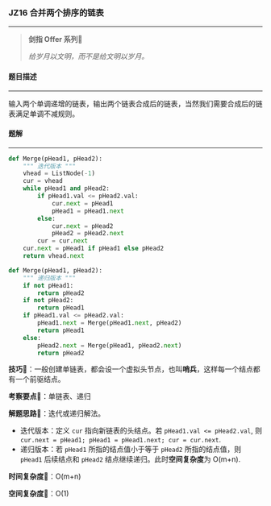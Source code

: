 ### JZ16 合并两个排序的链表

---



> **剑指 Offer 系列**🌟
>
> *给岁月以文明，而不是给文明以岁月。*



#### 题目描述

---

输入两个单调递增的链表，输出两个链表合成后的链表，当然我们需要合成后的链表满足单调不减规则。



#### 题解

---

```python
def Merge(pHead1, pHead2):
    """ 迭代版本 """
    vhead = ListNode(-1)
    cur = vhead
    while pHead1 and pHead2:
        if pHead1.val <= pHead2.val:
            cur.next = pHead1
            pHead1 = pHead1.next
        else:
            cur.next = pHead2
            pHead2 = pHead2.next
        cur = cur.next
    cur.next = pHead1 if pHead1 else pHead2
    return vhead.next
```



```python
def Merge(pHead1, pHead2):
    """ 递归版本 """
    if not pHead1:
        return pHead2
    if not pHead2:
        return pHead1
    if pHead1.val <= pHead2.val:
        pHead1.next = Merge(pHead1.next, pHead2)
        return pHead1
    else:
        pHead2.next = Merge(pHead1, pHead2.next)
        return pHead2
```



**技巧**🍦：一般创建单链表，都会设一个虚拟头节点，也叫**哨兵**，这样每一个结点都有一个前驱结点。



**考察要点**🍥：单链表、递归

**解题思路**🍬：迭代或递归解法。

- 迭代版本：定义 `cur` 指向新链表的头结点。若 `pHead1.val <= pHead2.val`, 则 `cur.next = pHead1; pHead1 = pHead1.next; cur = cur.next`. 
- 递归版本：若 `pHead1` 所指的结点值小于等于 `pHead2` 所指的结点值，则 `pHead1` 后续结点和 `pHead2` 结点继续递归。此时**空间复杂度**为 O(m+n).



**时间复杂度**🍉：O(m+n)

**空间复杂度**🍭：O(1)

